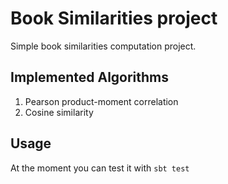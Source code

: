 Book Similarities project
==========================

Simple book similarities computation project.

## Implemented Algorithms

1. Pearson product-moment correlation
2. Cosine similarity

## Usage

At the moment you can test it with `sbt test`
